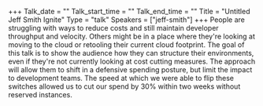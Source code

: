 +++
Talk_date = ""
Talk_start_time = ""
Talk_end_time = ""
Title = "Untitled Jeff Smith Ignite"
Type = "talk"
Speakers = ["jeff-smith"]
+++
People are struggling with ways to reduce costs and still maintain developer throughput and velocity. Others might be in a place where they're looking at moving to the cloud or retooling their current cloud footprint. The goal of this talk is to show the audience how they can structure their environments, even if they're not currently looking at cost cutting measures. The approach will allow them to shift in a defensive spending posture, but limit the impact to development teams. The speed at which we were able to flip these switches allowed us to cut our spend by 30% within two weeks without reserved instances.
